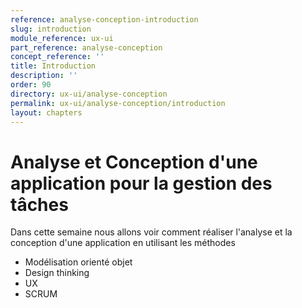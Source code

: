```yaml
---
reference: analyse-conception-introduction
slug: introduction
module_reference: ux-ui
part_reference: analyse-conception
concept_reference: ''
title: Introduction
description: ''
order: 90
directory: ux-ui/analyse-conception
permalink: ux-ui/analyse-conception/introduction
layout: chapters
---
```


# Analyse et Conception  d'une application pour la gestion des tâches 

Dans cette semaine nous allons voir comment réaliser l'analyse et la conception d'une application en utilisant les méthodes 

- Modélisation orienté objet
- Design thinking
- UX
- SCRUM



